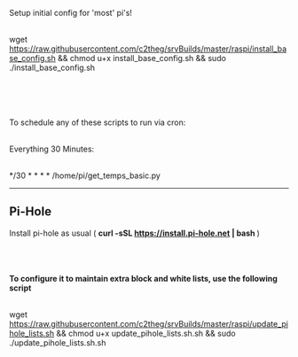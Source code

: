 Setup initial config for 'most' pi's!  <br /><br />

wget https://raw.githubusercontent.com/c2theg/srvBuilds/master/raspi/install_base_config.sh && chmod u+x install_base_config.sh && sudo ./install_base_config.sh

 <br /><br />  <br /><br />
To schedule any of these scripts to run via cron: <br /><br />

Everything 30 Minutes: <br /><br />

*/30 * * * *  /home/pi/get_temps_basic.py


<hr>
<h2>Pi-Hole</h2>

Install pi-hole as usual ( <b> curl -sSL https://install.pi-hole.net | bash </b> ) 
<br /><br /><br /><br />

<b>To configure it to maintain extra block and white lists, use the following script </b>
<br /><br />

wget https://raw.githubusercontent.com/c2theg/srvBuilds/master/raspi/update_pihole_lists.sh && chmod u+x update_pihole_lists.sh.sh && sudo ./update_pihole_lists.sh.sh
